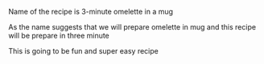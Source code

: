 Name of the recipe is 3-minute omelette in a mug

As the name suggests that we will prepare omelette in mug
and this recipe will be prepare in three minute

This is going to be fun and super easy recipe